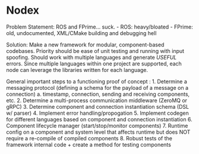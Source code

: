 # Nodex

Problem Statement: ROS and FPrime… suck. 
	- ROS: heavy/bloated
	- FPrime: old, undocumented, XML/CMake building and debugging hell

Solution: Make a new framework for modular, component-based codebases. Priority should be ease of unit testing and running with input spoofing. Should work with multiple languages and generate *USEFUL* errors. Since multiple languages within one project are supported, each node can leverage the libraries written for each language.

General important steps to a functioning proof of concept :
	1. Determine a messaging protocol (defining a schema for the payload of a message on a connection)
		a. timestamp, connection, sending and receiving components, etc.
	2. Determine a multi-process communication middleware (ZeroMQ or gRPC)
	3. Determine component and connection instantiation schema (DSL w/ parser)
	4. Implement error handling/propogation
	5. Implement codegen for different languages based on component and connection instantiation
	6. Component lifecycle manager (start/stop/monitor components)
	7. Runtime config on a component and system level that affects runtime but does NOT require a re-compile of compiled components
	8. Robust tests of the framework internal code + create a method for testing components
